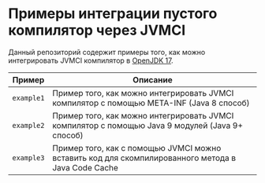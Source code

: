 # Примеры интеграции пустого компилятор через JVMCI

Данный репозиторий содержит примеры того, как можно интегрировать JVMCI компилятор в [OpenJDK 17](https://openjdk.java.net/install/).

| Пример     | Описание                                                                                           |
|------------|----------------------------------------------------------------------------------------------------|
| `example1` | Пример того, как можно интегрировать JVMCI компилятор с помощью META-INF (Java 8 способ)           |
| `example2` | Пример того, как можно интегрировать JVMCI компилятор с помощью Java 9 модулей (Java 9+ способ)    |
| `example3` | Пример того, как с помощью JVMCI можно вставить код для скомпилированного метода в Java Code Cache |